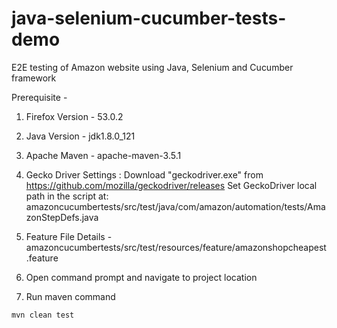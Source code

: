 # java-selenium-cucumber-tests-demo

E2E testing of Amazon website using Java, Selenium and Cucumber framework

Prerequisite - 

1. Firefox Version -  53.0.2
2. Java Version -  jdk1.8.0_121
3. Apache Maven - apache-maven-3.5.1
4. Gecko Driver Settings : Download "geckodriver.exe" from https://github.com/mozilla/geckodriver/releases
                           Set GeckoDriver local path in the script at: amazoncucumbertests/src/test/java/com/amazon/automation/tests/AmazonStepDefs.java
                           
5. Feature File Details - amazoncucumbertests/src/test/resources/feature/amazonshopcheapest.feature
6. Open command prompt and navigate to project location
7. Run maven command 

``
          mvn clean test
 ``
  
